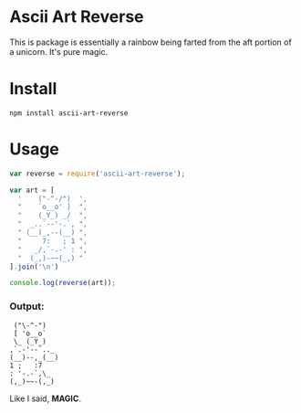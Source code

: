 # Ascii Art Reverse

This is package is essentially a rainbow being
farted from the aft portion of a unicorn. It's pure magic.

# Install

`npm install ascii-art-reverse`

# Usage

```javascript
var reverse = require('ascii-art-reverse');

var art = [
  '    ("-^-/")  ',
  "    `o__o' ]  ",
  "    (_Y_) _/  ",
  "  _..`--'-.`, ",
  " (__)_,--(__) ",
  "     7:   ; 1 ",
  "   _/,`-.-' : ",
  "  (_,)-~~(_,) "
].join('\n')

console.log(reverse(art));
```

### Output:

```
 ("\-^-")   
 [ 'o__o`   
 \_ (_Y_)   
,`.-'--`.._ 
(__)--,_(__)
1 ;   :7    
: '-.-`,\_  
(,_)~~-(,_) 
```

Like I said, __MAGIC__.
